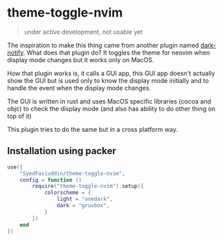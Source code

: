 # theme-toggle-nvim

> under active development, not usable yet

The inspiration to make this thing came from another plugin named
[dark-notify](https://github.com/cormacrelf/dark-notify). What does that plugin
do? It toggles the theme for neovim when display mode changes but it works only
on MacOS.

How that plugin works is, it calls a GUI app, this GUI app doesn't actually show
the GUI but is used only to know the display mode initially and to handle the
event when the display mode changes.

The GUI is written in rust and uses MacOS specific libraries (cocoa and objc) to
check the display mode (and also has ability to do other thing on top of it)

This plugin tries to do the same but in a cross platform way.

## Installation using packer

```lua
use({
    "SyedFasiuddin/theme-toggle-nvim",
    config = function ()
        require("theme-toggle-nvim").setup({
            colorscheme = {
                light = "onedark",
                dark = "gruvbox",
            }
        })
    end
})
```
